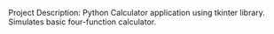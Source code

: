 Project Description:
    Python Calculator application using tkinter library. Simulates basic four-function calculator.